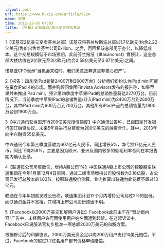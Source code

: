 ```yaml
---
layout: post
url: https://www.huxiu.com/article/6724
name: 虎嗅
time: 2012-12-05 07:03
title: 【早报】诺基亚2亿美元变卖芬兰总部
---
```

1【诺基亚2亿美元变卖芬兰总部】诺基亚将芬兰埃斯波总部以1.7亿欧元(约合2.22亿美元)售价出售给芬兰公司Exilion。之后，再回租该总部用于办公，以降低成本。这个交易规模低于市场预期，此前芬兰报纸《Iltasanomat》曾预计，这座总部大楼估值在2亿欧元至3亿欧元(约合2.58亿美元至3.87亿美元)之间。

诺基亚CFO表示“当机会来临时，我们愿意放弃这些非核心资产”。

2【报告：四季度iPad销量2400万到2600万台】分析师们纷纷认为iPad mini可能在蚕食iPad 4的市场。而并购顾问集团Finvista Advisors发布的报告称，如果苹果并未推出iPad mini，预计第四季度中苹果iPad的总销售量将达2270万台。目前情况下，当前季度中苹果iPad的总销售量(计入iPad mini)为2400万台到2600万台，其中iPad mini为600万台到700万台，其他所有iPad产品的总销售量为1800万台到1900万台。

3【中兴通讯获得国开行200亿美元授信额度】中兴通讯公告称，已跟国家开发银行签订融资协议，未来5年将进行总额度为200亿美元的融资合作。其中，2013年向中兴融资55亿美元。

中兴通讯今年第三季度营收为607亿元人民币，同比增长5%，净亏损17亿元人民币，同比下降259%，主要是因为欧洲、亚洲及国内较多的低毛利率合同在本报告期内确认业绩。

4【联通母公司斥资数亿，增持A股公司1%】中国联通A股上市公司的控股股东联通集团在今年1月至12月4日期间，通过二级市场增持公司股份数为2.18亿股，占公司已发行总股本的1.03%。按照联通股价测算，业内推算出联通为此花费不超过10亿元。

联通在今年年初就发过公告称，联通集团计划12个月内增持公司超过2%的股份。而联通资金并不宽裕，其增持上市公司股份原因不明。

5【Facebook以2000万美元和解用户诉讼】Facebook此前由于在“赞助商内容”广告中，未经用户许可而使用用户姓名而遭到起诉。在这起诉讼中，Facebook已说服法官初步批准一项总额2000万美元的和解方案。

根据修订后的和解协议，2000万美元资金足以向200万用户支付10美元赔偿。不过，Facebook的超过1.2亿名用户都有资格申请赔偿。

